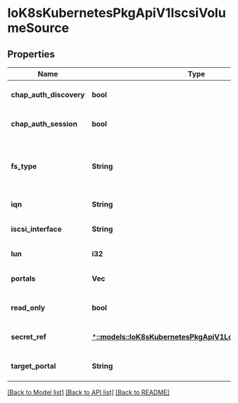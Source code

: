 # IoK8sKubernetesPkgApiV1IscsiVolumeSource

## Properties
Name | Type | Description | Notes
------------ | ------------- | ------------- | -------------
**chap_auth_discovery** | **bool** | whether support iSCSI Discovery CHAP authentication | [optional] [default to null]
**chap_auth_session** | **bool** | whether support iSCSI Session CHAP authentication | [optional] [default to null]
**fs_type** | **String** | Filesystem type of the volume that you want to mount. Tip: Ensure that the filesystem type is supported by the host operating system. Examples: \&quot;ext4\&quot;, \&quot;xfs\&quot;, \&quot;ntfs\&quot;. Implicitly inferred to be \&quot;ext4\&quot; if unspecified. More info: https://kubernetes.io/docs/concepts/storage/volumes#iscsi | [optional] [default to null]
**iqn** | **String** | Target iSCSI Qualified Name. | [default to null]
**iscsi_interface** | **String** | Optional: Defaults to &#39;default&#39; (tcp). iSCSI interface name that uses an iSCSI transport. | [optional] [default to null]
**lun** | **i32** | iSCSI target lun number. | [default to null]
**portals** | **Vec<String>** | iSCSI target portal List. The portal is either an IP or ip_addr:port if the port is other than default (typically TCP ports 860 and 3260). | [optional] [default to null]
**read_only** | **bool** | ReadOnly here will force the ReadOnly setting in VolumeMounts. Defaults to false. | [optional] [default to null]
**secret_ref** | [***::models::IoK8sKubernetesPkgApiV1LocalObjectReference**](io.k8s.kubernetes.pkg.api.v1.LocalObjectReference.md) | CHAP secret for iSCSI target and initiator authentication | [optional] [default to null]
**target_portal** | **String** | iSCSI target portal. The portal is either an IP or ip_addr:port if the port is other than default (typically TCP ports 860 and 3260). | [default to null]

[[Back to Model list]](../README.md#documentation-for-models) [[Back to API list]](../README.md#documentation-for-api-endpoints) [[Back to README]](../README.md)


